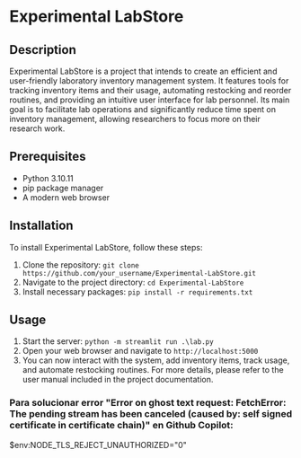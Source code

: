 # Experimental LabStore

## Description
Experimental LabStore is a project that intends to create an efficient and user-friendly laboratory inventory management system. It features tools for tracking inventory items and their usage, automating restocking and reorder routines, and providing an intuitive user interface for lab personnel. Its main goal is to facilitate lab operations and significantly reduce time spent on inventory management, allowing researchers to focus more on their research work.

## Prerequisites
- Python 3.10.11
- pip package manager
- A modern web browser

## Installation
To install Experimental LabStore, follow these steps:
1. Clone the repository: `git clone https://github.com/your_username/Experimental-LabStore.git`
2. Navigate to the project directory: `cd Experimental-LabStore`
3. Install necessary packages: `pip install -r requirements.txt`

## Usage
1. Start the server: `python -m streamlit run .\lab.py`
2. Open your web browser and navigate to `http://localhost:5000` 
3. You can now interact with the system, add inventory items, track usage, and automate restocking routines. For more details, please refer to the user manual included in the project documentation.


### Para solucionar error "Error on ghost text request: FetchError: The pending stream has been canceled (caused by: self signed certificate in certificate chain)" en Github Copilot: 
$env:NODE_TLS_REJECT_UNAUTHORIZED="0"
